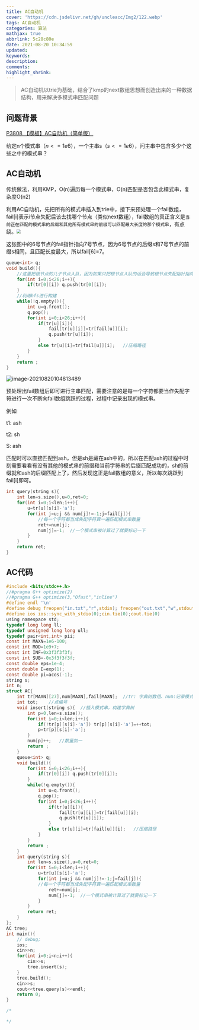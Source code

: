 ```yaml
---
title: AC自动机
cover: 'https://cdn.jsdelivr.net/gh/uncleacc/Img2/122.webp'
tags: AC自动机
categories: 算法
mathjax: true
abbrlink: 5c28c80e
date: 2021-08-20 10:34:59
updated:
keywords:
description:
comments:
highlight_shrink:
---
```


>  AC自动机以trie为基础，结合了kmp的next数组思想而创造出来的一种数据结构，用来解决多模式串匹配问题

## 问题背景

[P3808 【模板】AC自动机（简单版）](https://www.luogu.com.cn/problem/P3808)

给定n个模式串（$n<=1e6$），一个主串s（$s<=1e6$），问主串中包含多少个这些之中的模式串？

## AC自动机

传统做法，利用KMP，O(n)遍历每一个模式串，O(n)匹配是否包含此模式串，复杂度O(n2)

利用AC自动机，先把所有的模式串插入到trie中，接下来预处理一个fail数组，fail[i]表示i节点失配后该去找哪个节点（类似next数组），fail数组的真正含义是`当前正在匹配的模式串的后缀和其他所有模式串的前缀可以匹配最大长度的那个模式串`，有点绕。<img src="https://oi-wiki.org/string/images/ac-automaton1.png" style="zoom:67%;" />

这张图中的6号节点的fail指针指向7号节点，因为6号节点的后缀s和7号节点的前缀s相同，且匹配长度最大，所以fail[6]=7。

```c
queue<int> q;
void build(){
    //这里把根节点的儿子节点入队，因为如果只把根节点入队的话会导致根节点失配指针指向自己，那么第一次bfs求儿子节点的fail指针时，儿子的fail也会指向自己
    for(int i=0;i<26;i++){
        if(tr[0][i]) q.push(tr[0][i]);
    }
    //利用bfs进行构建
    while(!q.empty()){
        int u=q.front();
        q.pop();
        for(int i=0;i<26;i++){
            if(tr[u][i]){
                fail[tr[u][i]]=tr[fail[u]][i];
                q.push(tr[u][i]);
            }
            else tr[u][i]=tr[fail[u]][i];	//压缩路径
        }
    }
    return ;
}
```

![image-20210820104813489](https://i.loli.net/2021/08/20/Rbm5doiqH9hXZKz.png)

预处理出fail数组后即可进行主串匹配，需要注意的是每一个字符都要当作失配字符进行一次不断向fail数组跳跃的过程，过程中记录出现的模式串。

例如

t1: ash

t2: sh

S: ash

匹配时可以直接匹配到ash，但是sh是藏在ash中的，所以在匹配ash的过程中时刻需要看看有没有其他的模式串的前缀和当前字符串的后缀匹配成功的，sh的前缀就和ash的后缀匹配上了，然后发现这正是fail数组的意义，所以每次跳跃到fail[i]即可。

```c
int query(string s){
    int len=s.size(),u=0,ret=0;
    for(int i=0;i<len;i++){
        u=tr[u][s[i]-'a'];
        for(int j=u;j && num[j]!=-1;j=fail[j]){	
            //每一个字符都当成失配字符算一遍匹配模式串数量
            ret+=num[j];
            num[j]=-1;	//一个模式串被计算过了就要标记一下
        }
    }
    return ret;
}
```

## AC代码

```c
#include <bits/stdc++.h>
//#pragma G++ optimize(2)
//#pragma G++ optimize(3,"Ofast","inline")
#define endl '\n'
#define debug freopen("in.txt","r",stdin); freopen("out.txt","w",stdout)
#define ios ios::sync_with_stdio(0);cin.tie(0);cout.tie(0)
using namespace std;
typedef long long ll;
typedef unsigned long long ull;
typedef pair<int,int> pii;
const int MAXN=1e6-100;
const int MOD=1e9+7;
const int INF=0x3f3f3f3f;
const int SUB=-0x3f3f3f3f;
const double eps=1e-4;
const double E=exp(1);
const double pi=acos(-1);
string s;
int n;
struct AC{
	int tr[MAXN][27],num[MAXN],fail[MAXN];	//tr: 字典树数组、num:记录模式串数量、失配跳转指针
	int tot;	//点编号
	void insert(string s){	//插入模式串，构建字典树
		int p=0,len=s.size();
		for(int i=0;i<len;i++){
			if(!tr[p][s[i]-'a']) tr[p][s[i]-'a']=++tot;
			p=tr[p][s[i]-'a'];
		}
		num[p]++;	//数量加一
		return ;
	}
	queue<int> q;
	void build(){
		for(int i=0;i<26;i++){
			if(tr[0][i]) q.push(tr[0][i]);
		}
		while(!q.empty()){
			int u=q.front();
			q.pop();
			for(int i=0;i<26;i++){
				if(tr[u][i]){
					fail[tr[u][i]]=tr[fail[u]][i];
					q.push(tr[u][i]);
				}
				else tr[u][i]=tr[fail[u]][i];	//压缩路径
			}
		}
		return ;
	}
	int query(string s){
		int len=s.size(),u=0,ret=0;
		for(int i=0;i<len;i++){
			u=tr[u][s[i]-'a'];
			for(int j=u;j && num[j]!=-1;j=fail[j]){	
			//每一个字符都当成失配字符算一遍匹配模式串数量
				ret+=num[j];
				num[j]=-1;	//一个模式串被计算过了就要标记一下
			}
		}
		return ret;
	}
};
AC tree;
int main(){
	// debug;
	ios;
	cin>>n;
	for(int i=0;i<n;i++){
		cin>>s;
		tree.insert(s);
	}
	tree.build();
	cin>>s;
	cout<<tree.query(s)<<endl;
	return 0;
}

/*

*/

```



